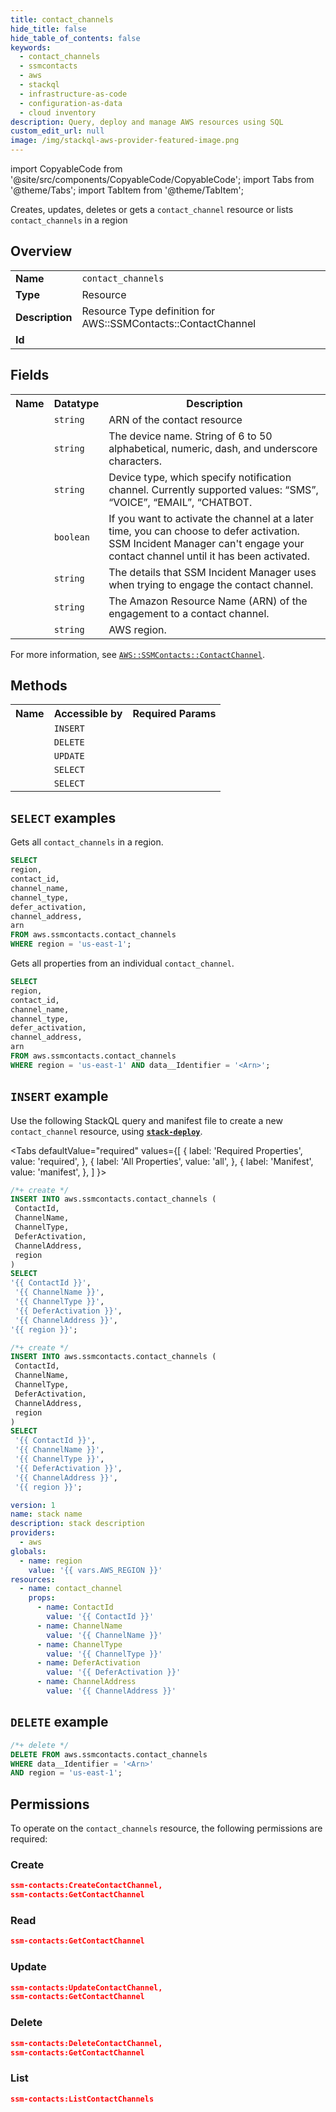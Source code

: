 ```yaml
---
title: contact_channels
hide_title: false
hide_table_of_contents: false
keywords:
  - contact_channels
  - ssmcontacts
  - aws
  - stackql
  - infrastructure-as-code
  - configuration-as-data
  - cloud inventory
description: Query, deploy and manage AWS resources using SQL
custom_edit_url: null
image: /img/stackql-aws-provider-featured-image.png
---
```


import CopyableCode from '@site/src/components/CopyableCode/CopyableCode';
import Tabs from '@theme/Tabs';
import TabItem from '@theme/TabItem';

Creates, updates, deletes or gets a <code>contact_channel</code> resource or lists <code>contact_channels</code> in a region

## Overview
<table>
<tbody>
<tr><td><b>Name</b></td><td><code>contact_channels</code></td></tr>
<tr><td><b>Type</b></td><td>Resource</td></tr>
<tr><td><b>Description</b></td><td>Resource Type definition for AWS::SSMContacts::ContactChannel</td></tr>
<tr><td><b>Id</b></td><td><CopyableCode code="aws.ssmcontacts.contact_channels" /></td></tr>
</tbody>
</table>

## Fields
<table>
<tbody>
<tr><th>Name</th><th>Datatype</th><th>Description</th></tr><tr><td><CopyableCode code="contact_id" /></td><td><code>string</code></td><td>ARN of the contact resource</td></tr>
<tr><td><CopyableCode code="channel_name" /></td><td><code>string</code></td><td>The device name. String of 6 to 50 alphabetical, numeric, dash, and underscore characters.</td></tr>
<tr><td><CopyableCode code="channel_type" /></td><td><code>string</code></td><td>Device type, which specify notification channel. Currently supported values: “SMS”, “VOICE”, “EMAIL”, “CHATBOT.</td></tr>
<tr><td><CopyableCode code="defer_activation" /></td><td><code>boolean</code></td><td>If you want to activate the channel at a later time, you can choose to defer activation. SSM Incident Manager can't engage your contact channel until it has been activated.</td></tr>
<tr><td><CopyableCode code="channel_address" /></td><td><code>string</code></td><td>The details that SSM Incident Manager uses when trying to engage the contact channel.</td></tr>
<tr><td><CopyableCode code="arn" /></td><td><code>string</code></td><td>The Amazon Resource Name (ARN) of the engagement to a contact channel.</td></tr>
<tr><td><CopyableCode code="region" /></td><td><code>string</code></td><td>AWS region.</td></tr>
</tbody>
</table>

For more information, see <a href="https://docs.aws.amazon.com/AWSCloudFormation/latest/UserGuide/aws-resource-ssmcontacts-contactchannel.html"><code>AWS::SSMContacts::ContactChannel</code></a>.

## Methods

<table>
<tbody>
  <tr>
    <th>Name</th>
    <th>Accessible by</th>
    <th>Required Params</th>
  </tr>
  <tr>
    <td><CopyableCode code="create_resource" /></td>
    <td><code>INSERT</code></td>
    <td><CopyableCode code="region" /></td>
  </tr>
  <tr>
    <td><CopyableCode code="delete_resource" /></td>
    <td><code>DELETE</code></td>
    <td><CopyableCode code="data__Identifier, region" /></td>
  </tr>
  <tr>
    <td><CopyableCode code="update_resource" /></td>
    <td><code>UPDATE</code></td>
    <td><CopyableCode code="data__Identifier, data__PatchDocument, region" /></td>
  </tr>
  <tr>
    <td><CopyableCode code="list_resources" /></td>
    <td><code>SELECT</code></td>
    <td><CopyableCode code="region" /></td>
  </tr>
  <tr>
    <td><CopyableCode code="get_resource" /></td>
    <td><code>SELECT</code></td>
    <td><CopyableCode code="data__Identifier, region" /></td>
  </tr>
</tbody>
</table>

## `SELECT` examples
Gets all <code>contact_channels</code> in a region.
```sql
SELECT
region,
contact_id,
channel_name,
channel_type,
defer_activation,
channel_address,
arn
FROM aws.ssmcontacts.contact_channels
WHERE region = 'us-east-1';
```
Gets all properties from an individual <code>contact_channel</code>.
```sql
SELECT
region,
contact_id,
channel_name,
channel_type,
defer_activation,
channel_address,
arn
FROM aws.ssmcontacts.contact_channels
WHERE region = 'us-east-1' AND data__Identifier = '<Arn>';
```

## `INSERT` example

Use the following StackQL query and manifest file to create a new <code>contact_channel</code> resource, using [__`stack-deploy`__](https://pypi.org/project/stack-deploy/).

<Tabs
    defaultValue="required"
    values={[
      { label: 'Required Properties', value: 'required', },
      { label: 'All Properties', value: 'all', },
      { label: 'Manifest', value: 'manifest', },
    ]
}>
<TabItem value="required">

```sql
/*+ create */
INSERT INTO aws.ssmcontacts.contact_channels (
 ContactId,
 ChannelName,
 ChannelType,
 DeferActivation,
 ChannelAddress,
 region
)
SELECT 
'{{ ContactId }}',
 '{{ ChannelName }}',
 '{{ ChannelType }}',
 '{{ DeferActivation }}',
 '{{ ChannelAddress }}',
'{{ region }}';
```
</TabItem>
<TabItem value="all">

```sql
/*+ create */
INSERT INTO aws.ssmcontacts.contact_channels (
 ContactId,
 ChannelName,
 ChannelType,
 DeferActivation,
 ChannelAddress,
 region
)
SELECT 
 '{{ ContactId }}',
 '{{ ChannelName }}',
 '{{ ChannelType }}',
 '{{ DeferActivation }}',
 '{{ ChannelAddress }}',
 '{{ region }}';
```
</TabItem>
<TabItem value="manifest">

```yaml
version: 1
name: stack name
description: stack description
providers:
  - aws
globals:
  - name: region
    value: '{{ vars.AWS_REGION }}'
resources:
  - name: contact_channel
    props:
      - name: ContactId
        value: '{{ ContactId }}'
      - name: ChannelName
        value: '{{ ChannelName }}'
      - name: ChannelType
        value: '{{ ChannelType }}'
      - name: DeferActivation
        value: '{{ DeferActivation }}'
      - name: ChannelAddress
        value: '{{ ChannelAddress }}'

```
</TabItem>
</Tabs>

## `DELETE` example

```sql
/*+ delete */
DELETE FROM aws.ssmcontacts.contact_channels
WHERE data__Identifier = '<Arn>'
AND region = 'us-east-1';
```

## Permissions

To operate on the <code>contact_channels</code> resource, the following permissions are required:

### Create
```json
ssm-contacts:CreateContactChannel,
ssm-contacts:GetContactChannel
```

### Read
```json
ssm-contacts:GetContactChannel
```

### Update
```json
ssm-contacts:UpdateContactChannel,
ssm-contacts:GetContactChannel
```

### Delete
```json
ssm-contacts:DeleteContactChannel,
ssm-contacts:GetContactChannel
```

### List
```json
ssm-contacts:ListContactChannels
```
